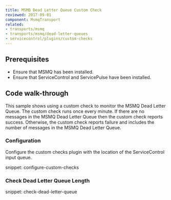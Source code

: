 ```yaml
---
title: MSMQ Dead Letter Queue Custom Check
reviewed: 2017-09-01
component: MsmqTransport
related:
- transports/msmq
- transports/msmq/dead-letter-queues
- servicecontrol/plugins/custom-checks
---
```



## Prerequisites

 * Ensure that MSMQ has been installed.
 * Ensure that ServiceControl and ServicePulse have been installed.


## Code walk-through

This sample shows using a custom check to monitor the MSMQ Dead Letter Queue. The custom check runs once every minute. If there are no messages in the MSMQ Dead Letter Queue then the custom check reports success. Otherwise, the custom check reports failure and includes the number of messages in the MSMQ Dead Letter Queue.


### Configuration

Configure the custom checks plugin with the location of the ServiceControl input queue.

snippet: configure-custom-checks


### Check Dead Letter Queue Length

snippet: check-dead-letter-queue